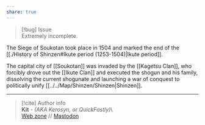```yaml
---  
share: true  
---  
```

> [!bug] Issue  
> Extremely incomplete.  
  
The Siege of Soukotan took place in 1504 and marked the end of the [[./History of Shinzen#Ikute period (1253-1504)|Ikute period]].  
  
The capital city of [[Soukotan]] was invaded by the [[Kagetsu Clan]], who forcibly drove out the [[Ikute Clan]] and executed the shogun and his family, dissolving the current shogunate and launching a war of conquest to politically unify [[../../Map/Shinzen/Shinzen|Shinzen]].  
  
-----  
> [!cite] Author info  
> **Kit** - *(AKA Kerosyn, or QuickFastly)*\  
> [Web zone](https://kitabe.link) // [Mastodon](https://social.tripulse.net/@kit)